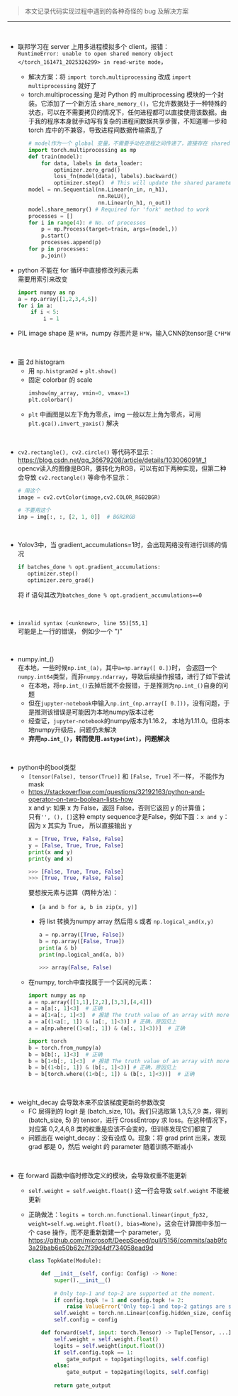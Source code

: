 > 本文记录代码实现过程中遇到的各种奇怪的 bug 及解决方案

---
<br>

* 联邦学习在 server 上用多进程模拟多个 client，报错：  
`RuntimeError: unable to open shared memory object </torch_161471_2025326299> in read-write mode`，  
  * 解决方案：将 `import torch.multiprocessing` 改成 `import multiprocessing` 就好了   
  * torch.multiprocessing 是对 Python 的 multiprocessing 模块的一个封装。它添加了一个新方法 `share_memory_()`，它允许数据处于一种特殊的状态，可以在不需要拷贝的情况下，任何进程都可以直接使用该数据。由于我的程序本身就手动写有复杂的进程间数据共享步骤，不知道哪一步和 torch 库中的不兼容，导致进程间数据传输紊乱了   
    ```python
    # model作为一个 global 变量，不需要手动在进程之间传递了，直接存在 shared memory 里面
    import torch.multiprocessing as mp
    def train(model):
        for data, labels in data_loader:
            optimizer.zero_grad()
            loss_fn(model(data), labels).backward()
            optimizer.step()  # This will update the shared parameters
    model = nn.Sequential(nn.Linear(n_in, n_h1),
                          nn.ReLU(),
                          nn.Linear(n_h1, n_out))
    model.share_memory() # Required for 'fork' method to work
    processes = []
    for i in range(4): # No. of processes
        p = mp.Process(target=train, args=(model,))
        p.start()
        processes.append(p)
    for p in processes: 
        p.join()
    ```

* python 不能在 for 循环中直接修改列表元素  
需要用索引来改变 
  ```python
  import numpy as np  
  a = np.array([1,2,3,4,5])
  for i in a:
      if i < 5:
          i = 1
  ```

* PIL image shape 是 `W*H`，numpy 存图片是 `H*W`，输入CNN的tensor是 `C*H*W`

<br>

* 画 2d histogram
  * 用 `np.histgram2d` + `plt.show()`
  * 固定 colorbar 的 scale
    ```python
    imshow(my_array, vmin=0, vmax=1)
    plt.colorbar()
    ```
  * `plt` 中画图是以左下角为零点，img 一般以左上角为零点，可用 `plt.gca().invert_yaxis()` 解决

<br>

* `cv2.rectangle(), cv2.circle()` 等代码不显示：https://blog.csdn.net/qq_36679208/article/details/103006091#_1  
opencv读入的图像是BGR，要转化为RGB，可以有如下两种实现，但第二种会导致 `cv2.rectangle()` 等命令不显示：

  ```python
  # 用这个
  image = cv2.cvtColor(image,cv2.COLOR_RGB2BGR)

  # 不要用这个
  inp = img[:, :, [2, 1, 0]]  # BGR2RGB
  ```
<br>

* Yolov3中，当 gradient_accumulations=1时，会出现网络没有进行训练的情况
  ```python
  if batches_done % opt.gradient_accumulations:
     optimizer.step()
     optimizer.zero_grad()
  ```
  将 if 语句其改为`batches_done % opt.gradient_accumulations==0`

<br>

* `invalid syntax (<unknown>, line 55)[55,1]`  
可能是上一行的错误， 例如少一个 ")"  

<br>

* numpy.int_()  
在本地，一些时候`np.int_(a)`，其中`a=np.array([ 0.])`时， 会返回一个`numpy.int64`类型，而非`numpy.ndarray`，导致后续操作报错，进行了如下尝试  
  * 在本地，将`np.int_()`去掉后就不会报错，于是推测为`np.int_()`自身的问题  
  * 但在`jupyter-notebook`中输入`np.int_(np.array([ 0.]))`，没有问题，于是推测该错误是可能因为本地numpy版本过老
  * 经查证，`jupyter-notebook`的numpy版本为1.16.2， 本地为1.11.0。但将本地numpy升级后，问题仍未解决
  * __弃用`np.int_()`，转而使用`.astype(int)`，问题解决__   

<br>

* python中的bool类型  
  * `[tensor(False), tensor(True)]` 和 `[False, True]` 不一样， 不能作为mask
  * https://stackoverflow.com/questions/32192163/python-and-operator-on-two-boolean-lists-how  
    x and y: 如果 x 为 False，返回 False，否则它返回 y 的计算值；  
    只有`'', (), []`这种 empty sequence才是False，例如下面：`x and y`：因为 x 其实为 True， 所以直接输出 y
    ```python
    x = [True, True, False, False]
    y = [False, True, True, False]
    print(x and y)
    print(y and x)

    >>> [False, True, True, False]
    >>> [True, True, False, False]
    ```
    要想按元素与运算（两种方法）：
    * `[a and b for a, b in zip(x, y)]`
    * 将 list 转换为numpy array 然后用 `&` 或者 `np.logical_and(x,y)`
    
      ```python
      a = np.array([True, False])
      b = np.array([False, True])
      print(a & b)
      print(np.logical_and(a, b))

      >>> array(False, False)
      ```
  * 在numpy, torch中查找属于一个区间的元素：
    ```python
    import numpy as np
    a = np.array([[1,1],[2,2],[3,3],[4,4]])
    a = a[a[:, 1]<3]  # 正确
    a = a[1<a[:, 1]<3]  # 报错 The truth value of an array with more than one element is ambiguous.
    a = a[(1<a[:, 1]) & (a[:, 1]<3)] # 正确，原因见上
    a = a[np.where((1<a[:, 1]) & (a[:, 1]<3))]  # 正确

    import torch
    b = torch.from_numpy(a)
    b = b[b[:, 1]<3]  # 正确
    b = b[1<b[:, 1]<3]  # 报错 The truth value of an array with more than one element is ambiguous.
    b = b[(1<b[:, 1]) & (b[:, 1]<3)] # 正确，原因见上
    b = b[torch.where((1<b[:, 1]) & (b[:, 1]<3))]  # 正确
    ```

<br>

* weight_decay 会导致本来不应该梯度更新的参数改变
  * FC 层得到的 logit 是 (batch_size, 10)。我们只选取第 1,3,5,7,9 类，得到 (batch_size, 5) 的 tensor，进行 CrossEntropy 求 loss。在这种情况下，对应第 0,2,4,6,8 类的权重是应该不会变的，但训练发现它们都变了  
  * 问题出在 weight_decay：没有设成 0。现象：将 grad print 出来，发现 grad 都是 0，然后 weight 的 parameter 随着训练不断减小

<br>

* 在 forward 函数中临时修改定义的模块，会导致权重不能更新  
  * `self.weight = self.weight.float()` 这一行会导致 `self.weight` 不能被更新    
  * 正确做法：`logits = torch.nn.functional.linear(input_fp32, weight=self.wg.weight.float(), bias=None)`，这会在计算图中多加一个 case 操作，而不是重新新建一个 parameter，见 https://github.com/microsoft/DeepSpeed/pull/5156/commits/aab9fc3a29bab6e50b62c7f39d4df734058ead9d 

    ```python
    class TopkGate(Module):

        def __init__(self, config: Config) -> None:
            super().__init__()
            
            # Only top-1 and top-2 are supported at the moment.
            if config.topk != 1 and config.topk != 2:
                raise ValueError('Only top-1 and top-2 gatings are supported.')
            self.weight = torch.nn.Linear(config.hidden_size, config.num_experts, bias=False).float() 
            self.config = config

        def forward(self, input: torch.Tensor) -> Tuple[Tensor, ...]: # type: ignore
            self.weight = self.weight.float()
            logits = self.weight(input.float())
            if self.config.topk == 1:
                gate_output = top1gating(logits, self.config)
            else:
                gate_output = top2gating(logits, self.config)
            
            return gate_output
    ```
